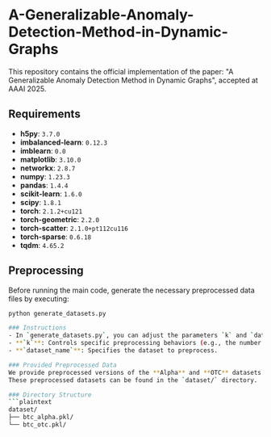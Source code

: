 # A-Generalizable-Anomaly-Detection-Method-in-Dynamic-Graphs
This repository contains the official implementation of the paper: "A Generalizable Anomaly Detection Method in Dynamic Graphs", accepted at AAAI 2025.
## Requirements

- **h5py**: `3.7.0`  
- **imbalanced-learn**: `0.12.3`  
- **imblearn**: `0.0`  
- **matplotlib**: `3.10.0`  
- **networkx**: `2.8.7`  
- **numpy**: `1.23.3`  
- **pandas**: `1.4.4`  
- **scikit-learn**: `1.6.0`  
- **scipy**: `1.8.1`  
- **torch**: `2.1.2+cu121`  
- **torch-geometric**: `2.2.0`  
- **torch-scatter**: `2.1.0+pt112cu116`  
- **torch-sparse**: `0.6.18`  
- **tqdm**: `4.65.2`  

## Preprocessing

Before running the main code, generate the necessary preprocessed data files by executing:

```bash
python generate_datasets.py

### Instructions
- In `generate_datasets.py`, you can adjust the parameters `k` and `dataset_name` to generate different versions of preprocessed data.
- **`k`**: Controls specific preprocessing behaviors (e.g., the number of neighbors, graph characteristics, etc.).
- **`dataset_name`**: Specifies the dataset to preprocess.

### Provided Preprocessed Data
We provide preprocessed versions of the **Alpha** and **OTC** datasets with `k=1`.  
These preprocessed datasets can be found in the `dataset/` directory.

### Directory Structure
```plaintext
dataset/
├── btc_alpha.pkl/
└── btc_otc.pkl/
